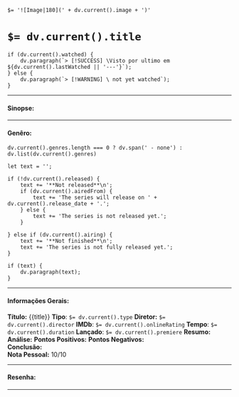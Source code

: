

`$= '![Image|180](' + dv.current().image + ')'`

# `$= dv.current().title`

```dataviewjs
if (dv.current().watched) {
	dv.paragraph(`> [!SUCCESS] \Visto por ultimo em ${dv.current().lastWatched || '---'}`);
} else {
	dv.paragraph(`> [!WARNING] \ not yet watched`);
}
```


---
#### Sinopse:

---

#### Genêro:
```dataviewjs
dv.current().genres.length === 0 ? dv.span(' - none') : dv.list(dv.current().genres)
```

```dataviewjs
let text = '';

if (!dv.current().released) {
	text += '**Not released**\n';
	if (dv.current().airedFrom) {
		text += 'The series will release on ' + dv.current().release_date + '.';
	} else {
		text += 'The series is not released yet.';
	}
	
} else if (dv.current().airing) {
	text += '**Not finished**\n';
	text += 'The series is not fully released yet.';
}

if (text) {
	dv.paragraph(text);
}
```
---

#### Informações Gerais:

**Título:** {{title}}
**Tipo**: `$= dv.current().type`
**Diretor:** `$= dv.current().director`
**IMDb**: `$= dv.current().onlineRating`
**Tempo**:  `$= dv.current().duration`
**Lançado**: `$= dv.current().premiere`
**Resumo:**   
**Análise:** 
**Pontos Positivos:** 
**Pontos Negativos:**  
**Conclusão:**  
**Nota Pessoal:** 10/10

---

#### Resenha:


---


